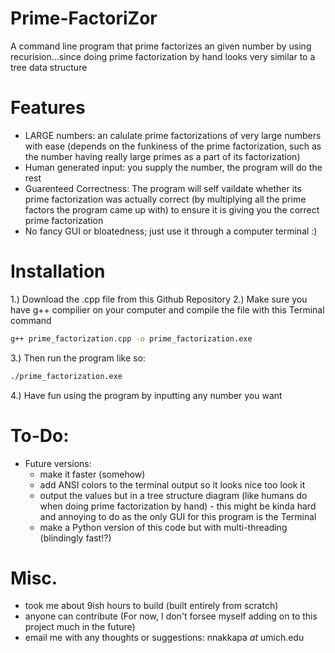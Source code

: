 # Prime-FactoriZor
A command line program that prime factorizes an given number by using recurision...since doing prime factorization by hand looks very similar to a tree data structure

# Features
- LARGE numbers: an calulate prime factorizations of very large numbers with ease (depends on the funkiness of the prime factorization, such as the number having really large primes as a part of its factorization)
- Human generated input: you supply the number, the program will do the rest
- Guarenteed Correctness: The program will self vaildate whether its prime factorization was actually correct (by multiplying all the prime factors the program came up with) to ensure it is giving you the correct prime factorization 
- No fancy GUI or bloatedness; just use it through a computer terminal :) 

# Installation
1.) Download the .cpp file from this Github Repository 
2.) Make sure you have g++ compilier on your computer and compile the file with this Terminal command
```bash
g++ prime_factorization.cpp -o prime_factorization.exe
```
3.) Then run the program like so:
``` bash
./prime_factorization.exe
```
4.) Have fun using the program by inputting any number you want
# To-Do:
- Future versions:
    - make it faster (somehow)
    - add ANSI colors to the terminal output so it looks nice too look it
    - output the values but in a tree structure diagram (like humans do when doing prime factorization by hand)
          - this might be kinda hard and annoying to do as the only GUI for this program is the Terminal
    - make a Python version of this code but with multi-threading (blindingly fast!?)
# Misc.
- took me about 9ish hours to build (built entirely from scratch)
- anyone can contribute (For now, I don't forsee myself adding on to this project much in the future)
- email me with any thoughts or suggestions: nnakkapa *at* umich.edu
    
